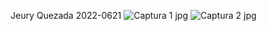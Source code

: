 Jeury Quezada 2022-0621
![Captura 1 jpg](https://github.com/JeuryQ-M-2022-0621/Tarea1_Programacion_web/assets/140918324/2d4a0ea7-1ab3-4ef6-8179-fc5b0608c042)
![Captura 2 jpg](https://github.com/JeuryQ-M-2022-0621/Tarea1_Programacion_web/assets/140918324/cb13658c-e0cd-4110-8771-a888c495ae18)
